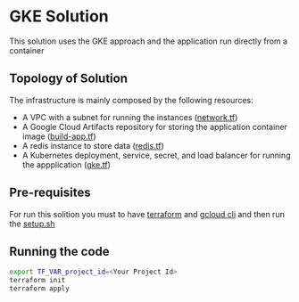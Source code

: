 # GKE Solution
This solution uses the GKE approach and the application run directly from a container

## Topology of Solution
The infrastructure is mainly composed by the following resources:

- A VPC with a subnet for running the instances ([network.tf](terraform/network.tf))
- A Google Cloud Artifacts repository for storing the application container image ([build-app.tf](terraform/build-app.tf))
- A redis instance to store data ([redis.tf](terraform/redis.tf))
- A Kubernetes deployment, service, secret, and load balancer for running the appplication ([gke.tf](terraform/gke.tf))


## Pre-requisites
For run this solition you must to have [terraform](https://www.terraform.io/) and [gcloud cli](https://cloud.google.com/sdk/docs/install) and then run the [setup.sh](setup.sh)

## Running the code
```bash
export TF_VAR_project_id=<Your Project Id>
terraform init
terraform apply
```

